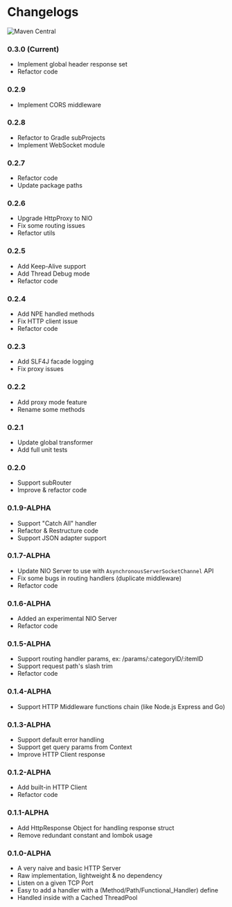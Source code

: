 # Changelogs

![Maven Central](https://img.shields.io/maven-central/v/com.jinyframework/core?style=flat-square)

### 0.3.0 (Current)

- Implement global header response set
- Refactor code

### 0.2.9

- Implement CORS middleware

### 0.2.8

- Refactor to Gradle subProjects
- Implement WebSocket module

### 0.2.7

- Refactor code
- Update package paths

### 0.2.6

- Upgrade HttpProxy to NIO
- Fix some routing issues
- Refactor utils

### 0.2.5

- Add Keep-Alive support
- Add Thread Debug mode
- Refactor code

### 0.2.4

- Add NPE handled methods
- Fix HTTP client issue
- Refactor code

### 0.2.3

- Add SLF4J facade logging
- Fix proxy issues

### 0.2.2

- Add proxy mode feature
- Rename some methods

### 0.2.1
- Update global transformer
- Add full unit tests

### 0.2.0
- Support subRouter
- Improve & refactor code

### 0.1.9-ALPHA

- Support "Catch All" handler
- Refactor & Restructure code
- Support JSON adapter support

### 0.1.7-ALPHA

- Update NIO Server to use with `AsynchronousServerSocketChannel` API
- Fix some bugs in routing handlers (duplicate middleware)
- Refactor code

### 0.1.6-ALPHA

- Added an experimental NIO Server
- Refactor code

### 0.1.5-ALPHA

- Support routing handler params, ex: /params/:categoryID/:itemID
- Support request path's slash trim
- Refactor code

### 0.1.4-ALPHA

- Support HTTP Middleware functions chain (like Node.js Express and Go)

### 0.1.3-ALPHA

- Support default error handling
- Support get query params from Context
- Improve HTTP Client response

### 0.1.2-ALPHA

- Add built-in HTTP Client
- Refactor code

### 0.1.1-ALPHA

- Add HttpResponse Object for handling response struct
- Remove redundant constant and lombok usage

### 0.1.0-ALPHA

- A very naive and basic HTTP Server
- Raw implementation, lightweight & no dependency
- Listen on a given TCP Port
- Easy to add a handler with a (Method/Path/Functional_Handler) define
- Handled inside with a Cached ThreadPool
